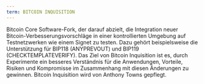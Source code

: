 ```yaml
---
term: BITCOIN INQUISITION
---
```


Bitcoin Core Software-Fork, der darauf abzielt, die Integration neuer Bitcoin-Verbesserungsvorschläge in einer kontrollierten Umgebung auf Testnetzwerken wie einem Signet zu testen. Dazu gehört beispielsweise die Unterstützung für BIP118 (ANYPREVOUT) und BIP119 (CHECKTEMPLATEVERIFY). Das Ziel von Bitcoin Inquisition ist es, durch Experimente ein besseres Verständnis für die Anwendungen, Vorteile, Risiken und Kompromisse im Zusammenhang mit diesen Änderungen zu gewinnen. Bitcoin Inquisition wird von Anthony Towns gepflegt.